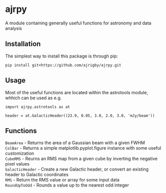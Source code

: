 # ajrpy
A module containing generally useful functions for astronomy and data analysis

## Installation
The simplest way to install this package is through pip:

```pip install git+https://github.com/ajrigby/ajrpy.git```

## Usage
Most of the useful functions are located within the astrotools module, whhich can be used as e.g.

```
import ajrpy.astrotools as at

header = at.GalacticHeader((23.9, 0.05, 3.0, 2.0, 3.0, 'mJy/beam'))
```

## Functions

`BeamArea` - Returns the area of a Gaussian beam with a given FWHM  
`ColBar` - Returns a simple matplotlib.pyplot.figure instance with some useful customization  
`CubeRMS` - Reurns an RMS map from a given cube by inverting the negative pixel values  
`GalacticHeader` - Create a new Galactic header, or convert an existing header to Galactic coordinates  
`RMS` - Return the RMS value or array for some input data  
`RoundUpToOdd` - Rounds a value up to the nearest odd integer  
